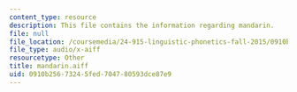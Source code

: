 ```yaml
---
content_type: resource
description: This file contains the information regarding mandarin.
file: null
file_location: /coursemedia/24-915-linguistic-phonetics-fall-2015/0910b25673245fed704780593dce87e9_mandarin.aiff
file_type: audio/x-aiff
resourcetype: Other
title: mandarin.aiff
uid: 0910b256-7324-5fed-7047-80593dce87e9
---
```

